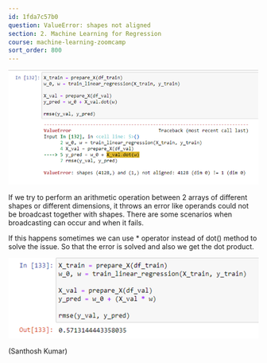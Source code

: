 ```yaml
---
id: 1fda7c57b0
question: ValueError: shapes not aligned
section: 2. Machine Learning for Regression
course: machine-learning-zoomcamp
sort_order: 800
---
```


![Image](images/machine-learning-zoomcamp/image_cec8e139.png)

If we try to perform an arithmetic operation between 2 arrays of different shapes or different dimensions, it throws an error like operands could not be broadcast together with shapes. There are some scenarios when broadcasting can occur and when it fails.

If this happens sometimes we can use * operator instead of dot() method to solve the issue. So that the error is solved and also we get the dot product.

![Image](images/machine-learning-zoomcamp/image_73cda421.png)

(Santhosh Kumar)

